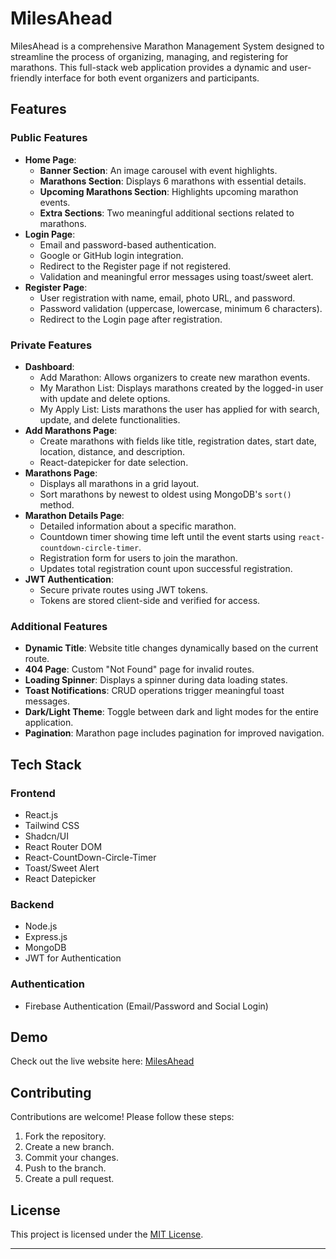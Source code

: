 # MilesAhead

MilesAhead is a comprehensive Marathon Management System designed to streamline the process of organizing, managing, and registering for marathons. This full-stack web application provides a dynamic and user-friendly interface for both event organizers and participants.

## Features

### Public Features
- **Home Page**:
  - **Banner Section**: An image carousel with event highlights.
  - **Marathons Section**: Displays 6 marathons with essential details.
  - **Upcoming Marathons Section**: Highlights upcoming marathon events.
  - **Extra Sections**: Two meaningful additional sections related to marathons.
- **Login Page**:
  - Email and password-based authentication.
  - Google or GitHub login integration.
  - Redirect to the Register page if not registered.
  - Validation and meaningful error messages using toast/sweet alert.
- **Register Page**:
  - User registration with name, email, photo URL, and password.
  - Password validation (uppercase, lowercase, minimum 6 characters).
  - Redirect to the Login page after registration.

### Private Features
- **Dashboard**:
  - Add Marathon: Allows organizers to create new marathon events.
  - My Marathon List: Displays marathons created by the logged-in user with update and delete options.
  - My Apply List: Lists marathons the user has applied for with search, update, and delete functionalities.
- **Add Marathons Page**:
  - Create marathons with fields like title, registration dates, start date, location, distance, and description.
  - React-datepicker for date selection.
- **Marathons Page**:
  - Displays all marathons in a grid layout.
  - Sort marathons by newest to oldest using MongoDB's `sort()` method.
- **Marathon Details Page**:
  - Detailed information about a specific marathon.
  - Countdown timer showing time left until the event starts using `react-countdown-circle-timer`.
  - Registration form for users to join the marathon.
  - Updates total registration count upon successful registration.
- **JWT Authentication**:
  - Secure private routes using JWT tokens.
  - Tokens are stored client-side and verified for access.

### Additional Features
- **Dynamic Title**: Website title changes dynamically based on the current route.
- **404 Page**: Custom "Not Found" page for invalid routes.
- **Loading Spinner**: Displays a spinner during data loading states.
- **Toast Notifications**: CRUD operations trigger meaningful toast messages.
- **Dark/Light Theme**: Toggle between dark and light modes for the entire application.
- **Pagination**: Marathon page includes pagination for improved navigation.

## Tech Stack

### Frontend
- React.js
- Tailwind CSS
- Shadcn/UI
- React Router DOM
- React-CountDown-Circle-Timer
- Toast/Sweet Alert
- React Datepicker

### Backend
- Node.js
- Express.js
- MongoDB
- JWT for Authentication

### Authentication
- Firebase Authentication (Email/Password and Social Login)

## Demo
Check out the live website here: [MilesAhead](https://milesahead-client.web.app/)

## Contributing
Contributions are welcome! Please follow these steps:
1. Fork the repository.
2. Create a new branch.
3. Commit your changes.
4. Push to the branch.
5. Create a pull request.

## License
This project is licensed under the [MIT License](LICENSE).

---


